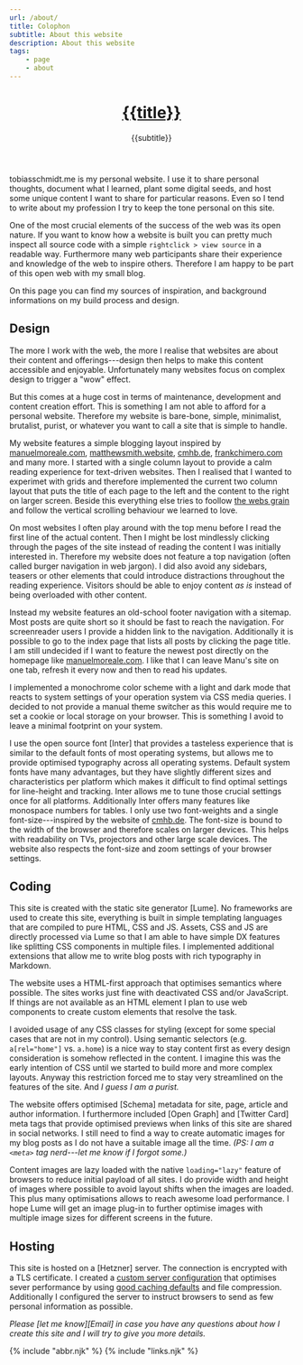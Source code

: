 ```yaml
---
url: /about/
title: Colophon
subtitle: About this website
description: About this website
tags:
    - page
    - about
---
```


<header>

# [{{title}}](/)

{{subtitle}}

</header>

<section>

tobiasschmidt.me is my personal website. I use it to share personal thoughts, document what I learned, plant some digital seeds, and host some unique content I want to share for particular reasons. Even so I tend to write about my profession I try to keep the tone personal on this site.

One of the most crucial elements of the success of the web was its open nature. If you want to know how a website is built you can pretty much inspect all source code with a simple `rightclick > view source` in a readable way. Furthermore many web participants share their experience and knowledge of the web to inspire others. Therefore I am happy to be part of this open web with my small blog.

On this page you can find my sources of inspiration, and background informations on my build process and design.

</section>

<section>

## Design

The more I work with the web, the more I realise that websites are about their content and offerings---design then helps to make this content accessible and enjoyable. Unfortunately many websites focus on complex design to trigger a "wow" effect.

But this comes at a huge cost in terms of maintenance, development and content creation effort. This is something I am not able to afford for a personal website. Therefore my website is bare-bone, simple, minimalist, brutalist, purist, or whatever you want to call a site that is simple to handle.

My website features a simple blogging layout inspired by [manuelmoreale.com](https://manuelmoreale.com/), [matthewsmith.website](https://matthewsmith.website/), [cmhb.de](https://cmhb.de/), [frankchimero.com](https://frankchimero.com/) and many more. I started with a single column layout to provide a calm reading experience for text-driven websites. Then I realised that I wanted to experimet with grids and therefore implemented the current two column layout that puts the title of each page to the left and the content to the right on larger screen. Beside this everything else tries to foollow [the webs grain](https://frankchimero.com/blog/2015/the-webs-grain/) and follow the vertical scrolling behaviour we learned to love.

On most websites I often play around with the top menu before I read the first line of the actual content. Then I might be lost mindlessly clicking through the pages of the site instead of reading the content I was initially interested in. Therefore my website does not feature a top navigation (often called burger navigation in web jargon). I did also avoid any sidebars, teasers or other elements that could introduce distractions throughout the reading experience. Visitors should be able to enjoy content _as is_ instead of being overloaded with other content.

Instead my website features an old-school footer navigation with a sitemap. Most posts are quite short so it should be fast to reach the navigation. For screenreader users I provide a hidden link to the navigation. Additionally it is possible to go to the index page that lists all posts by clicking the page title. I am still undecided if I want to feature the newest post directly on the homepage like [manuelmoreale.com](https://manuelmoreale.com/). I like that I can leave Manu's site on one tab, refresh it every now and then to read his updates.

I implemented a monochrome color scheme with a light and dark mode that reacts to system settings of your operation system via CSS media queries. I decided to not provide a manual theme switcher as this would require me to set a cookie or local storage on your browser. This is something I avoid to leave a minimal footprint on your system.

I use the open source font [Inter] that provides a tasteless experience that is similar to the default fonts of most operating systems, but allows me to provide optimised typography across all operating systems. Default system fonts have many advantages, but they have slightly different sizes and characteristics per platform which makes it difficult to find optimal settings for line-height and tracking. Inter allows me to tune those crucial settings once for all platforms. Additionally Inter offers many features like monospace numbers for tables. I only use two font-weights and a single font-size---inspired by the website of [cmhb.de](https://cmhb.de/). The font-size is bound to the width of the browser and therefore scales on larger devices. This helps with readability on TVs, projectors and other large scale devices. The website also respects the font-size and zoom settings of your browser settings.

</section><section>

## Coding

This site is created with the static site generator [Lume]. No frameworks are used to create this site, everything is built in simple templating languages that are compiled to pure HTML, CSS and JS. Assets, CSS and JS are directly processed via Lume so that I am able to have simple DX features like splitting CSS components in multiple files. I implemented additional extensions that allow me to write blog posts with rich typography in Markdown.

The website uses a HTML-first approach that optimises semantics where possible. The sites works just fine with deactivated CSS and/or JavaScript. If things are not available as an HTML element I plan to use web components to create custom elements that resolve the task.

I avoided usage of any CSS classes for styling (except for some special cases that are not in my control). Using semantic selectors (e.g. `a[rel="home"]` vs. `a.home`) is a nice way to stay content first as every design consideration is somehow reflected in the content. I imagine this was the early intention of CSS until we started to build more and more complex layouts. Anyway this restriction forced me to stay very streamlined on the features of the site. And _I guess I am a purist._

The website offers optimised [Schema] metadata for site, page, article and author information. I furthermore included [Open Graph] and [Twitter Card] meta tags that provide optimised previews when links of this site are shared in social networks. I still need to find a way to create automatic images for my blog posts as I do not have a suitable image all the time. _(PS: I am a `<meta>` tag nerd---let me know if I forgot some.)_

Content images are lazy loaded with the native `loading="lazy"` feature of browsers to reduce initial payload of all sites. I do provide width and height of images where possible to avoid layout shifts when the images are loaded. This plus many optimisations allows to reach awesome load performance. I hope Lume will get an image plug-in to further optimise images with multiple image sizes for different screens in the future.

</section><section>

## Hosting

This site is hosted on a [Hetzner] server. The connection is encrypted with a TLS certificate. I created a [custom server configuration](/server/) that optimises sever performance by using [good caching defaults](https://web.dev/love-your-cache/) and file compression. Additionally I configured the server to instruct browsers to send as few personal information as possible.

</section>

<footer>

_Please [let me know][Email] in case you have any questions about how I create this site and I will try to give you more details._

</footer>

{% include "abbr.njk" %}
{% include "links.njk" %}
